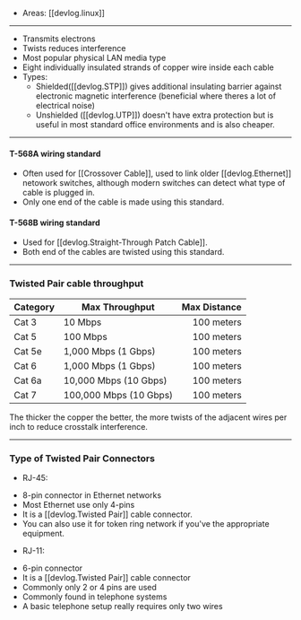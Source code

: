 
- Areas: [[devlog.linux]]

---

- Transmits electrons
- Twists reduces interference
- Most popular physical LAN media type
- Eight individually insulated strands of copper wire inside each cable
- Types:
  - Shielded([[devlog.STP]]) gives additional insulating barrier against electronic magnetic interference (beneficial where theres a lot of electrical noise)
  - Unshielded ([[devlog.UTP]]) doesn't have extra protection but is useful in most standard office environments and is also cheaper.

---

#### T-568A wiring standard

- Often used for [[Crossover Cable]], used to link older [[devlog.Ethernet]] netowork switches, although modern switches can detect what type of cable is plugged in.
- Only one end of the cable is made using this standard.

#### T-568B wiring standard

- Used for [[devlog.Straight-Through Patch Cable]].
- Both end of the cables are twisted using this standard.

---

### Twisted Pair cable throughput

<table>
<thead>
<tr class="header">
<th>Category</th>
<th>Max Throughput</th>
<th style="text-align: right;">Max Distance</th>
</tr>
</thead>
<tbody>
<tr class="odd">
<td>Cat 3</td>
<td>10 Mbps</td>
<td style="text-align: right;">100 meters</td>
</tr>
<tr class="even">
<td>Cat 5</td>
<td>100 Mbps</td>
<td style="text-align: right;">100 meters</td>
</tr>
<tr class="odd">
<td>Cat 5e</td>
<td>1,000 Mbps (1 Gbps)</td>
<td style="text-align: right;">100 meters</td>
</tr>
<tr class="even">
<td>Cat 6</td>
<td>1,000 Mbps (1 Gbps)</td>
<td style="text-align: right;">100 meters</td>
</tr>
<tr class="odd">
<td>Cat 6a</td>
<td>10,000 Mbps (10 Gbps)</td>
<td style="text-align: right;">100 meters</td>
</tr>
<tr class="even">
<td>Cat 7</td>
<td>100,000 Mbps (10 Gbps)</td>
<td style="text-align: right;">100 meters</td>
</tr>
</tbody>
</table>

The thicker the copper the better, the more twists of the adjacent wires per inch to reduce crosstalk interference.

---

### Type of Twisted Pair Connectors

- RJ-45:

<!-- end list -->

- 8-pin connector in Ethernet networks
- Most Ethernet use only 4-pins
- It is a [[devlog.Twisted Pair]] cable connector.
- You can also use it for token ring network if you've the appropriate equipment.

<!-- end list -->

- RJ-11:

<!-- end list -->

- 6-pin connector
- It is a [[devlog.Twisted Pair]] cable connector
- Commonly only 2 or 4 pins are used
- Commonly found in telephone systems
- A basic telephone setup really requires only two wires
